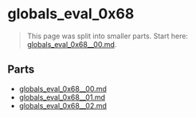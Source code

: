 # globals_eval_0x68

> This page was split into smaller parts. Start here: [globals_eval_0x68__00.md](globals_eval_0x68__00.md).

## Parts

- [globals_eval_0x68__00.md](globals_eval_0x68__00.md)
- [globals_eval_0x68__01.md](globals_eval_0x68__01.md)
- [globals_eval_0x68__02.md](globals_eval_0x68__02.md)

